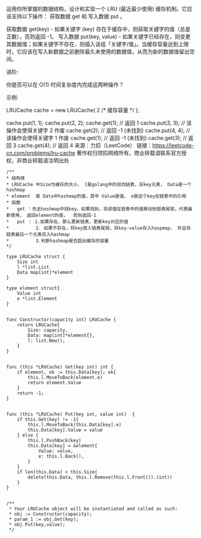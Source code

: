 运用你所掌握的数据结构，设计和实现一个 LRU (最近最少使用) 缓存机制。它应该支持以下操作： 获取数据 get 和 写入数据 put 。

获取数据 get(key) - 如果关键字 (key) 存在于缓存中，则获取关键字的值（总是正数），否则返回 -1。
写入数据 put(key, value) - 如果关键字已经存在，则变更其数据值；如果关键字不存在，则插入该组「关键字/值」。当缓存容量达到上限时，它应该在写入新数据之前删除最久未使用的数据值，从而为新的数据值留出空间。

进阶:

你是否可以在 O(1) 时间复杂度内完成这两种操作？

示例:

LRUCache cache = new LRUCache( 2 /* 缓存容量 */ );

cache.put(1, 1);
cache.put(2, 2);
cache.get(1);       // 返回  1
cache.put(3, 3);    // 该操作会使得关键字 2 作废
cache.get(2);       // 返回 -1 (未找到)
cache.put(4, 4);    // 该操作会使得关键字 1 作废
cache.get(1);       // 返回 -1 (未找到)
cache.get(3);       // 返回  3
cache.get(4);       // 返回  4
来源：力扣（LeetCode）
链接：https://leetcode-cn.com/problems/lru-cache
著作权归领扣网络所有。商业转载请联系官方授权，非商业转载请注明出处


```golang
/** 
* 结构体
* LRUCache 中Size为缓存的大小， l是golang中的双向链表，存key元素， Data是一个hashmap
* element  是 Data中hashmap的值，其中 Value是值， e是这个key在链表中的引用
* 函数 
*   get ：先去hashmap中找key，如果找到，将该值在链表中的值移动到链表尾部，代表最新使用， 返回element的值，  否则返回-1
*   put ： 1.如果存在，那么更新链表，更新key对应的值
*          2. 如果不存在，将key放入链表尾部，将key-value存入haspmap， 并且将链表最后一个元素存入hashmap
*          3.判断hashmap是否超出缓存的容量
*/

type LRUCache struct {
    Size int
    l *list.List
    Data map[int]*element
}

type element struct{
    Value int
    e *list.Element
}


func Constructor(capacity int) LRUCache {
    return LRUCache{
        Size: capacity,
        Data: map[int]*element{},
        l: list.New(),
    }
}


func (this *LRUCache) Get(key int) int {
    if element, ok := this.Data[key]; ok{
        this.l.MoveToBack(element.e)
        return element.Value
    }
    return -1;
}


func (this *LRUCache) Put(key int, value int)  {
    if this.Get(key) != -1{
        this.l.MoveToBack(this.Data[key].e)
        this.Data[key].Value = value
    } else {
        this.l.PushBack(key)
        this.Data[key] = &element{
            Value: value,
            e: this.l.Back(),
        }
    }
    if len(this.Data) > this.Size{
        delete(this.Data, this.l.Remove(this.l.Front()).(int))
    }
}


/**
 * Your LRUCache object will be instantiated and called as such:
 * obj := Constructor(capacity);
 * param_1 := obj.Get(key);
 * obj.Put(key,value);
 */
```